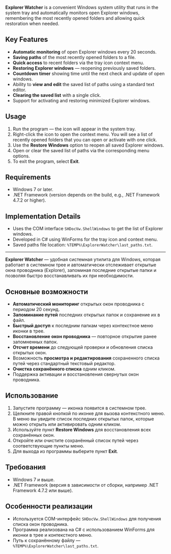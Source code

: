 **Explorer Watcher** is a convenient Windows system utility that runs in the system tray and automatically monitors open Explorer windows, remembering the most recently opened folders and allowing quick restoration when needed.

## Key Features

* **Automatic monitoring** of open Explorer windows every 20 seconds.
* **Saving paths** of the most recently opened folders to a file.
* **Quick access** to recent folders via the tray icon context menu.
* **Restoring Explorer windows** — reopening previously saved folders.
* **Countdown timer** showing time until the next check and update of open windows.
* Ability to **view and edit** the saved list of paths using a standard text editor.
* **Clearing the saved list** with a single click.
* Support for activating and restoring minimized Explorer windows.

## Usage

1. Run the program — the icon will appear in the system tray.
2. Right-click the icon to open the context menu. You will see a list of recently opened folders that you can open or activate with one click.
3. Use the **Restore Windows** option to reopen all saved Explorer windows.
4. Open or clear the saved list of paths via the corresponding menu options.
5. To exit the program, select **Exit**.

## Requirements

* Windows 7 or later.
* .NET Framework (version depends on the build, e.g., .NET Framework 4.7.2 or higher).

## Implementation Details

* Uses the COM interface `SHDocVw.ShellWindows` to get the list of Explorer windows.
* Developed in C# using WinForms for the tray icon and context menu.
* Saved paths file location: `%TEMP%\ExplorerWatcher\last_paths.txt`.

---

**Explorer Watcher** — удобная системная утилита для Windows, которая работает в системном трее и автоматически отслеживает открытые окна проводника (Explorer), запоминая последние открытые папки и позволяя быстро восстанавливать их при необходимости.

## Основные возможности

* **Автоматический мониторинг** открытых окон проводника с периодом 20 секунд.
* **Запоминание путей** последних открытых папок и сохранение их в файл.
* **Быстрый доступ** к последним папкам через контекстное меню иконки в трее.
* **Восстановление окон проводника** — повторное открытие ранее запомненных папок.
* **Отсчет времени** до следующей проверки и обновления списка открытых окон.
* Возможность **просмотра и редактирования** сохраненного списка путей через стандартный текстовый редактор.
* **Очистка сохранённого списка** одним кликом.
* Поддержка активации и восстановления свернутых окон проводника.

## Использование

1. Запустите программу — иконка появится в системном трее.
2. Щелкните правой кнопкой по иконке для вызова контекстного меню. В меню вы увидите список последних открытых папок, которые можно открыть или активировать одним кликом.
3. Используйте пункт **Restore Windows** для восстановления всех сохранённых окон.
4. Откройте или очистите сохранённый список путей через соответствующие пункты меню.
5. Для выхода из программы выберите пункт **Exit**.

## Требования

* Windows 7 и выше.
* .NET Framework (версия в зависимости от сборки, например .NET Framework 4.7.2 или выше).

## Особенности реализации

* Используется COM-интерфейс `SHDocVw.ShellWindows` для получения списка окон проводника.
* Программа реализована на C# с использованием WinForms для иконки в трее и контекстного меню.
* Путь к сохранённому файлу — `%TEMP%\ExplorerWatcher\last_paths.txt`.
